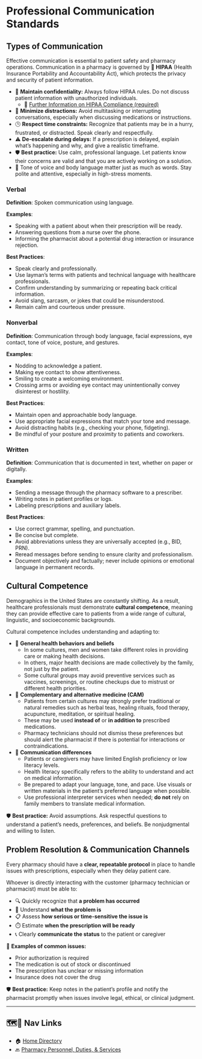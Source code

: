 # Professional Communication Standards

## Types of Communication

Effective communication is essential to patient safety and pharmacy operations. Communication in a pharmacy is governed by 🦅 **HIPAA** (Health Insurance Portability and Accountability Act), which protects the privacy and security of patient information.

- 🔐 **Maintain confidentiality:** Always follow HIPAA rules. Do not discuss patient information with unauthorized individuals.
  - 🔗 [Further Information on HIPAA Compliance (required)](../law/hipaa.md)
- 🚫 **Minimize distractions:** Avoid multitasking or interrupting conversations, especially when discussing medications or instructions.
- 🕒 **Respect time constraints:** Recognize that patients may be in a hurry, frustrated, or distracted. Speak clearly and respectfully.
- ⚠️ **De-escalate during delays:** If a prescription is delayed, explain what’s happening and why, and give a realistic timeframe.
- 🛡️ **Best practice:** Use calm, professional language. Let patients know their concerns are valid and that you are actively working on a solution.
- 📍 Tone of voice and body language matter just as much as words. Stay polite and attentive, especially in high-stress moments.

### Verbal

**Definition**: Spoken communication using language.

**Examples**:

- Speaking with a patient about when their prescription will be ready.
- Answering questions from a nurse over the phone.
- Informing the pharmacist about a potential drug interaction or insurance rejection.

**Best Practices**:

- Speak clearly and professionally.
- Use layman’s terms with patients and technical language with healthcare professionals.
- Confirm understanding by summarizing or repeating back critical information.
- Avoid slang, sarcasm, or jokes that could be misunderstood.
- Remain calm and courteous under pressure.

### Nonverbal

**Definition**: Communication through body language, facial expressions, eye contact, tone of voice, posture, and gestures.

**Examples**:

- Nodding to acknowledge a patient.
- Making eye contact to show attentiveness.
- Smiling to create a welcoming environment.
- Crossing arms or avoiding eye contact may unintentionally convey disinterest or hostility.

**Best Practices**:

- Maintain open and approachable body language.
- Use appropriate facial expressions that match your tone and message.
- Avoid distracting habits (e.g., checking your phone, fidgeting).
- Be mindful of your posture and proximity to patients and coworkers.

### Written

**Definition**: Communication that is documented in text, whether on paper or digitally.

**Examples**:

- Sending a message through the pharmacy software to a prescriber.
- Writing notes in patient profiles or logs.
- Labeling prescriptions and auxiliary labels.

**Best Practices**:

- Use correct grammar, spelling, and punctuation.
- Be concise but complete.
- Avoid abbreviations unless they are universally accepted (e.g., BID, PRN).
- Reread messages before sending to ensure clarity and professionalism.
- Document objectively and factually; never include opinions or emotional language in permanent records.

## Cultural Competence

Demographics in the United States are constantly shifting. As a result, healthcare professionals must demonstrate **cultural competence**, meaning they can provide effective care to patients from a wide range of cultural, linguistic, and socioeconomic backgrounds.

Cultural competence includes understanding and adapting to:

- 🔑 **General health behaviors and beliefs**  
  - In some cultures, men and women take different roles in providing care or making health decisions.  
  - In others, major health decisions are made collectively by the family, not just by the patient.  
  - Some cultural groups may avoid preventive services such as vaccines, screenings, or routine checkups due to mistrust or different health priorities.
- 🔑 **Complementary and alternative medicine (CAM)**  
  - Patients from certain cultures may strongly prefer traditional or natural remedies such as herbal teas, healing rituals, food therapy, acupuncture, meditation, or spiritual healing.  
  - These may be used **instead of** or **in addition to** prescribed medications.  
  - Pharmacy technicians should not dismiss these preferences but should alert the pharmacist if there is potential for interactions or contraindications.
- 🔑 **Communication differences**  
  - Patients or caregivers may have limited English proficiency or low literacy levels.  
  - Health literacy specifically refers to the ability to understand and act on medical information.  
  - Be prepared to adapt your language, tone, and pace. Use visuals or written materials in the patient’s preferred language when possible.  
  - Use professional interpreter services when needed; **do not** rely on family members to translate medical information.

🛡️ **Best practice:** Avoid assumptions. Ask respectful questions to understand a patient’s needs, preferences, and beliefs. Be nonjudgmental and willing to listen.

## Problem Resolution & Communication Channels

Every pharmacy should have a **clear, repeatable protocol** in place to handle issues with prescriptions, especially when they delay patient care.

Whoever is directly interacting with the customer (pharmacy technician or pharmacist) must be able to:

- 🔍 Quickly recognize that **a problem has occurred**
- 🧠 Understand **what the problem is**
- 📋 Assess **how serious or time-sensitive the issue is**
- ⏱️ Estimate **when the prescription will be ready**
- 📞 Clearly **communicate the status** to the patient or caregiver

🚨 **Examples of common issues:**

- Prior authorization is required
- The medication is out of stock or discontinued
- The prescription has unclear or missing information
- Insurance does not cover the drug

🛡️ **Best practice:** Keep notes in the patient’s profile and notify the pharmacist promptly when issues involve legal, ethical, or clinical judgment.

---

## 🗺️🔗 Nav Links

- 🏠 [Home Directory](../readme.md)
- 🔙 [Pharmacy Personnel, Duties, & Services](../personnel_services.md#communication)
